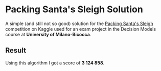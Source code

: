 # Packing Santa's Sleigh Solution
A simple (and still not so good) solution for the [Packing Santa's Sleigh](https://www.kaggle.com/c/packing-santas-sleigh) competition on Kaggle used for an exam project in the Decision Models course at **University of Milano-Bicocca**.

## Result
Using this algorithm I got a score of **3 124 858**.

